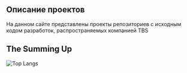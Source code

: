 ## Описание проектов

На данном сайте представлены проекты репозиториев с исходным кодом разработок, распространяемых компанией TBS


## The Summing Up

![Top Langs](https://github-readme-stats.vercel.app/api/top-langs/?username=TBS-Software&layout=compact)
